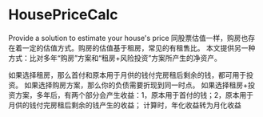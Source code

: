 # HousePriceCalc
Provide a solution to estimate your house's price
同股票估值一样，购房也存在着一定的估值方式。购房的估值基于租房，常见的有租售比。
本文提供另一种方式：比对多年“购房”方案和“租房+风险投资”方案所产生的净资产。

如果选择租房，那么首付和原本用于月供的钱付完房租后剩余的钱，都可用于投资。
如果选择购房方案，那么你的负债需要折现到同一时点。
如果选择租房+投资方案，多年后，有两个部分会产生收益：1，原本用于首付的钱；2，原本用于月供的钱付完房租后剩余的钱产生的收益；
计算时，年化收益转为月化收益
